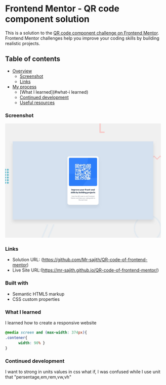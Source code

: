 # Frontend Mentor - QR code component solution

This is a solution to the [QR code component challenge on Frontend Mentor](https://www.frontendmentor.io/challenges/qr-code-component-iux_sIO_H). Frontend Mentor challenges help you improve your coding skills by building realistic projects. 

## Table of contents

- [Overview](#overview)
  - [Screenshot](#screenshot)
  - [Links](#links)
- [My process](#my-process)
  - [What I learned](#what-i learned)
  - [Continued development](#continued-development)
  - [Useful resources](#useful-resources)

### Screenshot
![](./design/desktop-preview.jpg)

### Links
- Solution URL: (https://github.com/Mr-sajith/QR-code-of-frontend-mentor)
- Live Site URL:(https://mr-sajith.github.io/QR-code-of-frontend-mentor/)

### Built with
- Semantic HTML5 markup
- CSS custom properties

### What I learned

I learned how to create a responsive website 

```css
@media screen and (max-width: 374px){
.contener{
      width: 90% }
}
```

### Continued development

I want to strong in units values in css what if, I was confused while I use unit that "persentage,em,rem,vw,vh" 

